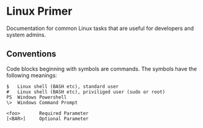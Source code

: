 # Linux Primer
Documentation for common Linux tasks that are useful for developers and system admins.

## Conventions
Code blocks beginning with symbols are commands. The symbols have the following meanings:
```
$	Linux shell (BASH etc), standard user
#	Linux shell (BASH etc), priviliged user (sudo or root)
PS	Windows Powershell
\>	Windows Command Prompt

<foo>       Required Parameter
[<BAR>]     Optional Parameter
```
